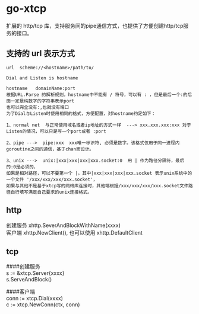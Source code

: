 # go-xtcp
扩展的 http/tcp 库，支持服务间的pipe通信方式，也提供了方便创建http/tcp服务的接口。

## 支持的 url 表示方式

```
url  scheme://<hostname>/path/to/

Dial and Listen is hostname

hostname   domainName:port
根据URL.Parse 的解析规则，hostname中不能有 / 符号，可以有 : ，但是最后一个:的后面一定是纯数字的字符串表示port
也可以完全没有:,也就没有端口
为了Dial与Listen时使用相同的格式，方便配置，对hostname约定如下：

1、normal net  与正常使用域名或者ip地址的方式一样  ---> xxx.xxx.xxx:xxx 对于Listen的情况，可以只是写一个port或者 :port

2、pipe --->  pipe:xxx  xxx唯一标识符, 必须是数字。该格式仅用于同一进程内goroutine之间的通信，基于chan而设计。

3、unix --->  unix:|xxx|xxx|xxx|xxx.socket:0  用 | 作为路径分隔符，最后的:0是必须的，
如果是相对路径，可以不要第一个 |。其中|xxx|xxx|xxx|xxx.socket 表示unix系统中的一个文件 '/xxx/xxx/xxx/xxx.socket'，
如果与其他不是基于xtcp写的网络库连接时，其他端根据/xxx/xxx/xxx/xxx.socket文件路径自行填写满足自己要求的unix连接格式。

```

## http 
创建服务   xhttp.SeverAndBlockWithName(xxxx)   
客户端    xhttp.NewClient(), 也可以使用 xhttp.DefaultClient

## tcp
####创建服务   
s := &xtcp.Server{xxxx}    
s.ServeAndBlock()

####客户端    
conn := xtcp.Dial(xxxx)   
c := xtcp.NewConn(ctx, conn)  

